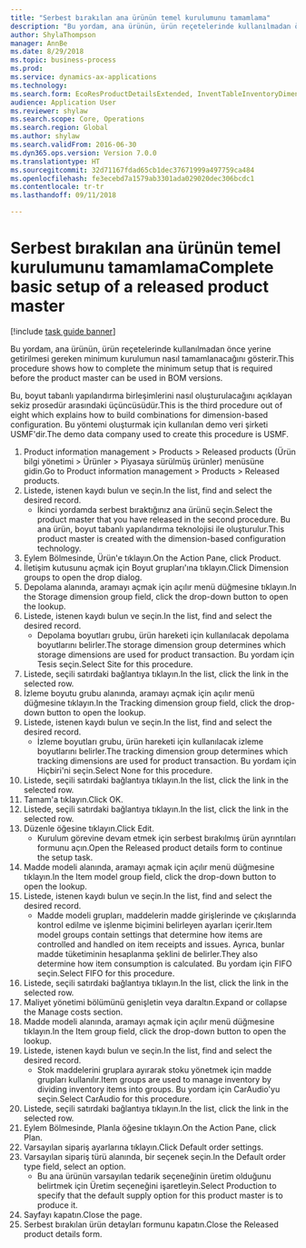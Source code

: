 ```yaml
--- 
title: "Serbest bırakılan ana ürünün temel kurulumunu tamamlama"
description: "Bu yordam, ana ürünün, ürün reçetelerinde kullanılmadan önce yerine getirilmesi gereken minimum kurulumun nasıl tamamlanacağını gösterir."
author: ShylaThompson
manager: AnnBe
ms.date: 8/29/2018
ms.topic: business-process
ms.prod: 
ms.service: dynamics-ax-applications
ms.technology: 
ms.search.form: EcoResProductDetailsExtended, InventTableInventoryDimensionGroups, InventItemOrderSetup
audience: Application User
ms.reviewer: shylaw
ms.search.scope: Core, Operations
ms.search.region: Global
ms.author: shylaw
ms.search.validFrom: 2016-06-30
ms.dyn365.ops.version: Version 7.0.0
ms.translationtype: HT
ms.sourcegitcommit: 32d71167fdad65cb1dec37671999a497759ca484
ms.openlocfilehash: fe3ecebd7a1579ab3301ada029020dec306bcdc1
ms.contentlocale: tr-tr
ms.lasthandoff: 09/11/2018

---
```

# <a name="complete-basic-setup-of-a-released-product-master"></a><span data-ttu-id="5874c-103">Serbest bırakılan ana ürünün temel kurulumunu tamamlama</span><span class="sxs-lookup"><span data-stu-id="5874c-103">Complete basic setup of a released product master</span></span>

[!include [task guide banner](../../includes/task-guide-banner.md)]

<span data-ttu-id="5874c-104">Bu yordam, ana ürünün, ürün reçetelerinde kullanılmadan önce yerine getirilmesi gereken minimum kurulumun nasıl tamamlanacağını gösterir.</span><span class="sxs-lookup"><span data-stu-id="5874c-104">This procedure shows how to complete the minimum setup that is required before the product master can be used in BOM versions.</span></span>

<span data-ttu-id="5874c-105">Bu, boyut tabanlı yapılandırma birleşimlerini nasıl oluşturulacağını açıklayan sekiz prosedür arasındaki üçüncüsüdür.</span><span class="sxs-lookup"><span data-stu-id="5874c-105">This is the third procedure out of eight which explains how to build combinations for dimension-based configuration.</span></span> <span data-ttu-id="5874c-106">Bu yöntemi oluşturmak için kullanılan demo veri şirketi USMF'dir.</span><span class="sxs-lookup"><span data-stu-id="5874c-106">The demo data company used to create this procedure is USMF.</span></span>

1. <span data-ttu-id="5874c-107">Product information management > Products > Released products (Ürün bilgi yönetimi > Ürünler > Piyasaya sürülmüş ürünler) menüsüne gidin.</span><span class="sxs-lookup"><span data-stu-id="5874c-107">Go to Product information management > Products > Released products.</span></span>
2. <span data-ttu-id="5874c-108">Listede, istenen kaydı bulun ve seçin.</span><span class="sxs-lookup"><span data-stu-id="5874c-108">In the list, find and select the desired record.</span></span>
    * <span data-ttu-id="5874c-109">İkinci yordamda serbest bıraktığınız ana ürünü seçin.</span><span class="sxs-lookup"><span data-stu-id="5874c-109">Select the product master that you have released in the second procedure.</span></span> <span data-ttu-id="5874c-110">Bu ana ürün, boyut tabanlı yapılandırma teknolojisi ile oluşturulur.</span><span class="sxs-lookup"><span data-stu-id="5874c-110">This product master is created with the dimension-based configuration technology.</span></span>  
3. <span data-ttu-id="5874c-111">Eylem Bölmesinde, Ürün'e tıklayın.</span><span class="sxs-lookup"><span data-stu-id="5874c-111">On the Action Pane, click Product.</span></span>
4. <span data-ttu-id="5874c-112">İletişim kutusunu açmak için Boyut grupları'ına tıklayın.</span><span class="sxs-lookup"><span data-stu-id="5874c-112">Click Dimension groups to open the drop dialog.</span></span>
5. <span data-ttu-id="5874c-113">Depolama alanında, aramayı açmak için açılır menü düğmesine tıklayın.</span><span class="sxs-lookup"><span data-stu-id="5874c-113">In the Storage dimension group field, click the drop-down button to open the lookup.</span></span>
6. <span data-ttu-id="5874c-114">Listede, istenen kaydı bulun ve seçin.</span><span class="sxs-lookup"><span data-stu-id="5874c-114">In the list, find and select the desired record.</span></span>
    * <span data-ttu-id="5874c-115">Depolama boyutları grubu, ürün hareketi için kullanılacak depolama boyutlarını belirler.</span><span class="sxs-lookup"><span data-stu-id="5874c-115">The storage dimension group determines which storage dimensions are used for product transaction.</span></span> <span data-ttu-id="5874c-116">Bu yordam için Tesis seçin.</span><span class="sxs-lookup"><span data-stu-id="5874c-116">Select Site for this procedure.</span></span>  
7. <span data-ttu-id="5874c-117">Listede, seçili satırdaki bağlantıya tıklayın.</span><span class="sxs-lookup"><span data-stu-id="5874c-117">In the list, click the link in the selected row.</span></span>
8. <span data-ttu-id="5874c-118">İzleme boyutu grubu alanında, aramayı açmak için açılır menü düğmesine tıklayın.</span><span class="sxs-lookup"><span data-stu-id="5874c-118">In the Tracking dimension group field, click the drop-down button to open the lookup.</span></span>
9. <span data-ttu-id="5874c-119">Listede, istenen kaydı bulun ve seçin.</span><span class="sxs-lookup"><span data-stu-id="5874c-119">In the list, find and select the desired record.</span></span>
    * <span data-ttu-id="5874c-120">İzleme boyutları grubu, ürün hareketi için kullanılacak izleme boyutlarını belirler.</span><span class="sxs-lookup"><span data-stu-id="5874c-120">The tracking dimension group determines which tracking dimensions are used for product transaction.</span></span> <span data-ttu-id="5874c-121">Bu yordam için Hiçbiri'ni seçin.</span><span class="sxs-lookup"><span data-stu-id="5874c-121">Select None for this procedure.</span></span>  
10. <span data-ttu-id="5874c-122">Listede, seçili satırdaki bağlantıya tıklayın.</span><span class="sxs-lookup"><span data-stu-id="5874c-122">In the list, click the link in the selected row.</span></span>
11. <span data-ttu-id="5874c-123">Tamam'a tıklayın.</span><span class="sxs-lookup"><span data-stu-id="5874c-123">Click OK.</span></span>
12. <span data-ttu-id="5874c-124">Listede, seçili satırdaki bağlantıya tıklayın.</span><span class="sxs-lookup"><span data-stu-id="5874c-124">In the list, click the link in the selected row.</span></span>
13. <span data-ttu-id="5874c-125">Düzenle öğesine tıklayın.</span><span class="sxs-lookup"><span data-stu-id="5874c-125">Click Edit.</span></span>
    * <span data-ttu-id="5874c-126">Kurulum görevine devam etmek için serbest bırakılmış ürün ayrıntıları formunu açın.</span><span class="sxs-lookup"><span data-stu-id="5874c-126">Open the Released product details form to continue the setup task.</span></span>  
14. <span data-ttu-id="5874c-127">Madde modeli alanında, aramayı açmak için açılır menü düğmesine tıklayın.</span><span class="sxs-lookup"><span data-stu-id="5874c-127">In the Item model group field, click the drop-down button to open the lookup.</span></span>
15. <span data-ttu-id="5874c-128">Listede, istenen kaydı bulun ve seçin.</span><span class="sxs-lookup"><span data-stu-id="5874c-128">In the list, find and select the desired record.</span></span>
    * <span data-ttu-id="5874c-129">Madde modeli grupları, maddelerin madde girişlerinde ve çıkışlarında kontrol edilme ve işlenme biçimini belirleyen ayarları içerir.</span><span class="sxs-lookup"><span data-stu-id="5874c-129">Item model groups contain settings that determine how items are controlled and handled on item receipts and issues.</span></span> <span data-ttu-id="5874c-130">Ayrıca, bunlar madde tüketiminin hesaplanma şeklini de belirler.</span><span class="sxs-lookup"><span data-stu-id="5874c-130">They also determine how item consumption is calculated.</span></span> <span data-ttu-id="5874c-131">Bu yordam için   FIFO seçin.</span><span class="sxs-lookup"><span data-stu-id="5874c-131">Select   FIFO for this procedure.</span></span>  
16. <span data-ttu-id="5874c-132">Listede, seçili satırdaki bağlantıya tıklayın.</span><span class="sxs-lookup"><span data-stu-id="5874c-132">In the list, click the link in the selected row.</span></span>
17. <span data-ttu-id="5874c-133">Maliyet yönetimi bölümünü genişletin veya daraltın.</span><span class="sxs-lookup"><span data-stu-id="5874c-133">Expand or collapse the Manage costs section.</span></span>
18. <span data-ttu-id="5874c-134">Madde modeli alanında, aramayı açmak için açılır menü düğmesine tıklayın.</span><span class="sxs-lookup"><span data-stu-id="5874c-134">In the Item group field, click the drop-down button to open the lookup.</span></span>
19. <span data-ttu-id="5874c-135">Listede, istenen kaydı bulun ve seçin.</span><span class="sxs-lookup"><span data-stu-id="5874c-135">In the list, find and select the desired record.</span></span>
    * <span data-ttu-id="5874c-136">Stok maddelerini gruplara ayırarak stoku yönetmek için madde grupları kullanılır.</span><span class="sxs-lookup"><span data-stu-id="5874c-136">Item groups are used to manage inventory by dividing inventory items into groups.</span></span> <span data-ttu-id="5874c-137">Bu yordam için   CarAudio'yu seçin.</span><span class="sxs-lookup"><span data-stu-id="5874c-137">Select   CarAudio for this procedure.</span></span>  
20. <span data-ttu-id="5874c-138">Listede, seçili satırdaki bağlantıya tıklayın.</span><span class="sxs-lookup"><span data-stu-id="5874c-138">In the list, click the link in the selected row.</span></span>
21. <span data-ttu-id="5874c-139">Eylem Bölmesinde, Planla öğesine tıklayın.</span><span class="sxs-lookup"><span data-stu-id="5874c-139">On the Action Pane, click Plan.</span></span>
22. <span data-ttu-id="5874c-140">Varsayılan sipariş ayarlarına tıklayın.</span><span class="sxs-lookup"><span data-stu-id="5874c-140">Click Default order settings.</span></span>
23. <span data-ttu-id="5874c-141">Varsayılan sipariş türü alanında, bir seçenek seçin.</span><span class="sxs-lookup"><span data-stu-id="5874c-141">In the Default order type field, select an option.</span></span>
    * <span data-ttu-id="5874c-142">Bu ana ürünün varsayılan tedarik seçeneğinin üretim olduğunu belirtmek için Üretim seçeneğini işaretleyin.</span><span class="sxs-lookup"><span data-stu-id="5874c-142">Select Production to specify that the default supply option for this product master is to produce it.</span></span>  
24. <span data-ttu-id="5874c-143">Sayfayı kapatın.</span><span class="sxs-lookup"><span data-stu-id="5874c-143">Close the page.</span></span>
25. <span data-ttu-id="5874c-144">Serbest bırakılan ürün detayları formunu kapatın.</span><span class="sxs-lookup"><span data-stu-id="5874c-144">Close the Released product details form.</span></span>


